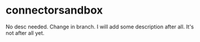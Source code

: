 # connectorsandbox

No desc needed. Change in branch.
I will add some description after all. 
It's not after all yet.
